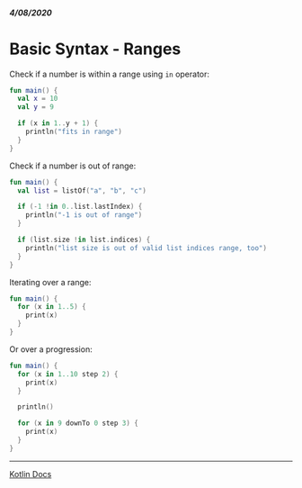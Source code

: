 ##### 4/08/2020
# Basic Syntax - Ranges
Check if a number is within a range using `in` operator:

```kotlin
fun main() {
  val x = 10
  val y = 9

  if (x in 1..y + 1) {
    println("fits in range")
  }
}
```

Check if a number is out of range:

```kotlin
fun main() {
  val list = listOf("a", "b", "c")

  if (-1 !in 0..list.lastIndex) {
    println("-1 is out of range")
  }

  if (list.size !in list.indices) {
    println("list size is out of valid list indices range, too")
  }
}
```

Iterating over a range:

```kotlin
fun main() {
  for (x in 1..5) {
    print(x)
  }
}
```

Or over a progression:

```kotlin
fun main() {
  for (x in 1..10 step 2) {
    print(x)
  }

  println()

  for (x in 9 downTo 0 step 3) {
    print(x)
  }
}
```

---

[Kotlin Docs](https://kotlinlang.org/docs/reference/basic-syntax.html)